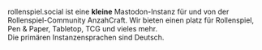 rollenspiel.social ist eine **kleine** Mastodon-Instanz für und von der Rollenspiel-Community AnzahCraft. Wir bieten einen platz für Rollenspiel, Pen & Paper, Tabletop, TCG und vieles mehr.		
Die primären Instanzensprachen sind Deutsch.